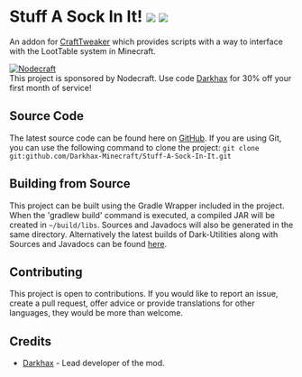 # Stuff A Sock In It! [![](http://cf.way2muchnoise.eu/262137.svg)](https://github.com/Darkhax-Minecraft/Stuff-A-Sock-In-It) [![](http://cf.way2muchnoise.eu/versions/262137.svg)](https://github.com/Darkhax-Minecraft/Stuff-A-Sock-In-It)
An addon for [CraftTweaker](https://minecraft.curseforge.com/projects/crafttweaker) which provides scripts with a way to interface with the LootTable system in Minecraft. 

[![Nodecraft](https://i.imgur.com/sz9PUmK.png)](https://nodecraft.com/r/darkhax)    
This project is sponsored by Nodecraft. Use code [Darkhax](https://nodecraft.com/r/darkhax) for 30% off your first month of service!

## Source Code
The latest source code can be found here on [GitHub](https://github.com/Darkhax-Minecraft/LootTableTweaker). If you are using Git, you can use the following command to clone the project: `git clone git:github.com/Darkhax-Minecraft/Stuff-A-Sock-In-It.git`

## Building from Source
This project can be built using the Gradle Wrapper included in the project. When the 'gradlew build' command is executed, a compiled JAR will be created in `~/build/libs`. Sources and Javadocs will also be generated in the same directory. Alternatively the latest builds of Dark-Utilities along with Sources and Javadocs can be found [here](http://maven.epoxide.org/net/darkhax/lttweaker/LootTableTweaker/).

## Contributing
This project is open to contributions. If you would like to report an issue, create a pull request, offer advice or provide translations for other languages, they would be more than welcome.

## Credits
* [Darkhax](https://github.com/darkhax) - Lead developer of the mod.
